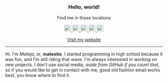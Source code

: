 <h3 align="center">Hello, world!</h3>
<p align="center">Find me in these locations</p>
<p align="center">
  <a href="https://instagram.com/mateja.lasan/" target="_blank">
    <img width="22px" src="https://simpleicons.org/icons/instagram.svg" />
  </a>
  <a href="https://twitter.com/matootietweets/" target="_blank">
    <img width="22px" src="https://simpleicons.org/icons/twitter.svg" />
  </a>
  <a href="https://linkedin.com/in/matejalasan/" target="_blank">
    <img width="22px" src="https://simpleicons.org/icons/linkedin.svg" />
  </a>
  <a href="https://https://dribbble.com/matootie/" target="_blank">
    <img width="22px" src="https://simpleicons.org/icons/dribbble.svg" />
  </a>
  <a href="https://github.com/matootie" target="_blank">
    <img width="22px" src="https://simpleicons.org/icons/github.svg" />
  </a>
</p>
<p align="center"><a href="https://m.lasan.ca/" target="_blank">Visit my website</a></p>
<hr />
<p>Hi. I'm <em>Mateja</em>, or, <strong>matootie</strong>. I started programming in high school because it was fun, and I'm still riding that wave. I'm always interested in working on new projects. I don't use social media, <em>aside from GitHub if you count that</em>, so if you would like to get in contact with me, good old fashion email works best, you know where to find it.</p>
